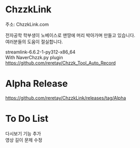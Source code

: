 # ChzzkLink

주소: ChzzkLink.com

전자공학 학부생이 노베이스로 맨땅에 머리 박아가며 만들고 있습니다.<br>
여러분들의 도움이 절실합니다.

streamlink-6.6.2-1-py312-x86_64 <br>
With  NaverChzzk.py plugin <br>
https://github.com/reretay/Chzzk_Tool_Auto_Record

# Alpha Release
https://github.com/reretay/ChzzkLink/releases/tag/Alpha

# To Do List
다시보기 기능 추가 <br>
영상 길이 문제 수정 <br>

